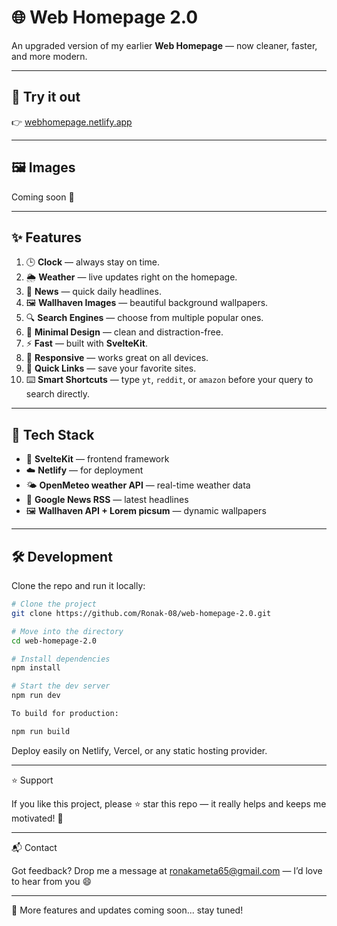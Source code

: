# 🌐 Web Homepage 2.0

An upgraded version of my earlier **Web Homepage** — now cleaner, faster, and more modern.

---

## 🚀 Try it out  
👉  [webhomepage.netlify.app](https://webhomepage.netlify.app)

---

## 🖼️ Images  
Coming soon 👀

---

## ✨ Features  

1. 🕒 **Clock** — always stay on time.  
2. 🌦️ **Weather** — live updates right on the homepage.  
3. 📰 **News** — quick daily headlines.  
4. 🖼️ **Wallhaven Images** — beautiful background wallpapers.  
5. 🔍 **Search Engines** — choose from multiple popular ones.  
6. 🎨 **Minimal Design** — clean and distraction-free.  
7. ⚡ **Fast** — built with **SvelteKit**.  
8. 📱 **Responsive** — works great on all devices.  
9. 🔗 **Quick Links** — save your favorite sites.  
10. ⌨️ **Smart Shortcuts** — type `yt`, `reddit`, or `amazon` before your query to search directly.

---

## 🧰 Tech Stack  

- 🧡 **SvelteKit** — frontend framework  
- ☁️ **Netlify** — for deployment  
- 🌤️ **OpenMeteo weather API** — real-time weather data  
- 🧠 **Google News RSS** — latest headlines  
- 🖼️ **Wallhaven API + Lorem picsum** — dynamic wallpapers  

---

## 🛠️ Development  

Clone the repo and run it locally:

```bash
# Clone the project
git clone https://github.com/Ronak-08/web-homepage-2.0.git

# Move into the directory
cd web-homepage-2.0

# Install dependencies
npm install

# Start the dev server
npm run dev

To build for production:

npm run build
```
Deploy easily on Netlify, Vercel, or any static hosting provider.


---

⭐ Support

If you like this project, please ⭐ star this repo — it really helps and keeps me motivated! 🚀


---

📬 Contact

Got feedback?
Drop me a message at ronakameta65@gmail.com — I’d love to hear from you 😄


---

🧩 More features and updates coming soon... stay tuned!

